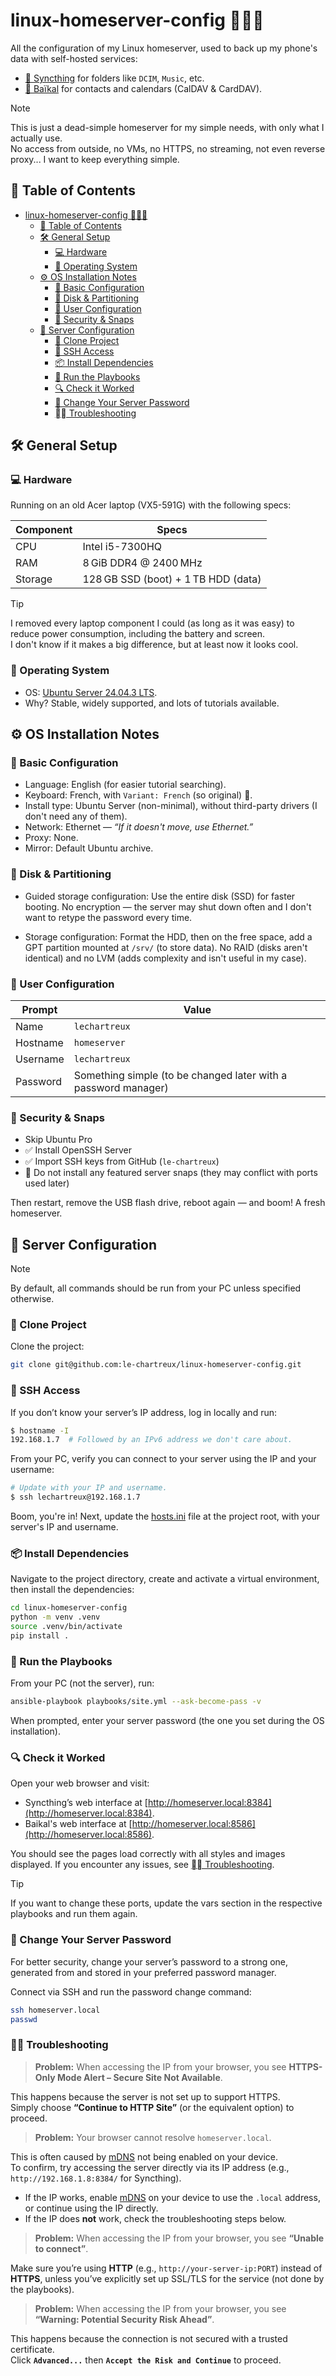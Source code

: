 # linux-homeserver-config 🏡🐧🔧

All the configuration of my Linux homeserver, used to back up my phone's data with self-hosted services:

- [📁 Syncthing](https://syncthing.net/) for folders like `DCIM`, `Music`, etc.
- [📅 Baïkal](https://sabre.io/baikal/) for contacts and calendars (CalDAV & CardDAV).

> [!NOTE]  
> This is just a dead-simple homeserver for my simple needs, with only what I actually use.  
> No access from outside, no VMs, no HTTPS, no streaming, not even reverse proxy... I want to keep everything simple.

## 📑 Table of Contents

- [linux-homeserver-config 🏡🐧🔧](#linux-homeserver-config-)
  - [📑 Table of Contents](#-table-of-contents)
  - [🛠️ General Setup](#️-general-setup)
    - [💻 Hardware](#-hardware)
    - [🐧 Operating System](#-operating-system)
  - [⚙️ OS Installation Notes](#️-os-installation-notes)
    - [🧩 Basic Configuration](#-basic-configuration)
    - [💽 Disk \& Partitioning](#-disk--partitioning)
    - [👤 User Configuration](#-user-configuration)
    - [🔐 Security \& Snaps](#-security--snaps)
  - [🐧 Server Configuration](#-server-configuration)
    - [🦑 Clone Project](#-clone-project)
    - [📡 SSH Access](#-ssh-access)
    - [📦 Install Dependencies](#-install-dependencies)
    - [🚀 Run the Playbooks](#-run-the-playbooks)
    - [🔍 Check it Worked](#-check-it-worked)
    - [🔐 Change Your Server Password](#-change-your-server-password)
    - [⛓️‍💥 Troubleshooting](#️-troubleshooting)

## 🛠️ General Setup

### 💻 Hardware

Running on an old Acer laptop (VX5-591G) with the following specs:

| Component | Specs                               |
| --------- | ----------------------------------- |
| CPU       | Intel i5-7300HQ                     |
| RAM       | 8 GiB DDR4 @ 2400 MHz               |
| Storage   | 128 GB SSD (boot) + 1 TB HDD (data) |

> [!TIP]
> I removed every laptop component I could (as long as it was easy) to reduce power consumption, including the battery and screen.  
> I don't know if it makes a big difference, but at least now it looks cool.

### 🐧 Operating System

- OS: [Ubuntu Server 24.04.3 LTS](https://ubuntu.com/download/server).
- Why? Stable, widely supported, and lots of tutorials available.

## ⚙️ OS Installation Notes

### 🧩 Basic Configuration

- Language: English (for easier tutorial searching).
- Keyboard: French, with `Variant: French` (so original) 🥖.
- Install type: Ubuntu Server (non-minimal), without third-party drivers (I don't need any of them).
- Network: Ethernet — *“If it doesn't move, use Ethernet.”*
- Proxy: None.
- Mirror: Default Ubuntu archive.

### 💽 Disk & Partitioning

- Guided storage configuration: Use the entire disk (SSD) for faster booting. No encryption — the server may shut down often and I don't want to retype the password every time.

- Storage configuration: Format the HDD, then on the free space, add a GPT partition mounted at `/srv/` (to store data). No RAID (disks aren't identical) and no LVM (adds complexity and isn't useful in my case).

### 👤 User Configuration

| Prompt   | Value                                                          |
| -------- | -------------------------------------------------------------- |
| Name     | `lechartreux`                                                  |
| Hostname | `homeserver`                                                   |
| Username | `lechartreux`                                                  |
| Password | Something simple (to be changed later with a password manager) |

### 🔐 Security & Snaps

- Skip Ubuntu Pro
- ✅ Install OpenSSH Server
- ✅ Import SSH keys from GitHub (`le-chartreux`)
- 🚫 Do not install any featured server snaps (they may conflict with ports used later)

Then restart, remove the USB flash drive, reboot again — and boom! A fresh homeserver.

## 🐧 Server Configuration

> [!NOTE]  
> By default, all commands should be run from your PC unless specified otherwise.

### 🦑 Clone Project

Clone the project:

```sh
git clone git@github.com:le-chartreux/linux-homeserver-config.git
```

### 📡 SSH Access

If you don’t know your server’s IP address, log in locally and run:

```sh
$ hostname -I
192.168.1.7  # Followed by an IPv6 address we don't care about.
```

From your PC, verify you can connect to your server using the IP and your username:

```sh
# Update with your IP and username.
$ ssh lechartreux@192.168.1.7
```

Boom, you're in!
Next, update the [hosts.ini](hosts.ini) file at the project root, with your server's IP and username.

### 📦 Install Dependencies

Navigate to the project directory, create and activate a virtual environment, then install the dependencies:

```sh
cd linux-homeserver-config
python -m venv .venv
source .venv/bin/activate
pip install .
```

### 🚀 Run the Playbooks

From your PC (not the server), run:

```sh
ansible-playbook playbooks/site.yml --ask-become-pass -v
```

When prompted, enter your server password (the one you set during the OS installation).

### 🔍 Check it Worked

Open your web browser and visit:

- Syncthing’s web interface at [http://homeserver.local:8384](http://homeserver.local:8384).
- Baikal's web interface at [http://homeserver.local:8586](http://homeserver.local:8586).

You should see the pages load correctly with all styles and images displayed.
If you encounter any issues, see [⛓️‍💥 Troubleshooting](#️-troubleshooting).

> [!TIP]  
> If you want to change these ports, update the vars section in the respective playbooks and run them again.

### 🔐 Change Your Server Password

For better security, change your server’s password to a strong one, generated from and stored in your preferred password manager.

Connect via SSH and run the password change command:

```bash
ssh homeserver.local
passwd
```

### ⛓️‍💥 Troubleshooting

> **Problem:** When accessing the IP from your browser, you see **HTTPS-Only Mode Alert – Secure Site Not Available**.

This happens because the server is not set up to support HTTPS.  
Simply choose **“Continue to HTTP Site”** (or the equivalent option) to proceed.

> **Problem:** Your browser cannot resolve `homeserver.local`.

This is often caused by [mDNS](https://en.wikipedia.org/wiki/Multicast_DNS) not being enabled on your device.  
To confirm, try accessing the server directly via its IP address (e.g., `http://192.168.1.8:8384/` for Syncthing).  

- If the IP works, enable [mDNS](https://en.wikipedia.org/wiki/Multicast_DNS) on your device to use the `.local` address, or continue using the IP directly.  
- If the IP does **not** work, check the troubleshooting steps below.

> **Problem:** When accessing the IP from your browser, you see **“Unable to connect”**.

Make sure you’re using **HTTP** (e.g., `http://your-server-ip:PORT`) instead of **HTTPS**, unless you’ve explicitly set up SSL/TLS for the service (not done by the playbooks).

> **Problem:** When accessing the IP from your browser, you see **“Warning: Potential Security Risk Ahead”**.

This happens because the connection is not secured with a trusted certificate.  
Click **`Advanced...`** then **`Accept the Risk and Continue`** to proceed.
